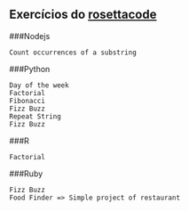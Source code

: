 ## Exercícios do [rosettacode](http://rosettacode.org/wiki/Category:Programming_Tasks)

###Nodejs

    Count occurrences of a substring

###Python

    Day of the week
    Factorial
    Fibonacci
    Fizz Buzz
    Repeat String
    Fizz Buzz

###R

    Factorial

###Ruby

    Fizz Buzz
    Food Finder => Simple project of restaurant
